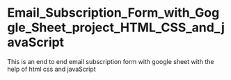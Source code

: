 # Email_Subscription_Form_with_Goggle_Sheet_project_HTML_CSS_and_javaScript
This is an end to end email subscription form with google sheet with the help of html css and javaScript 
